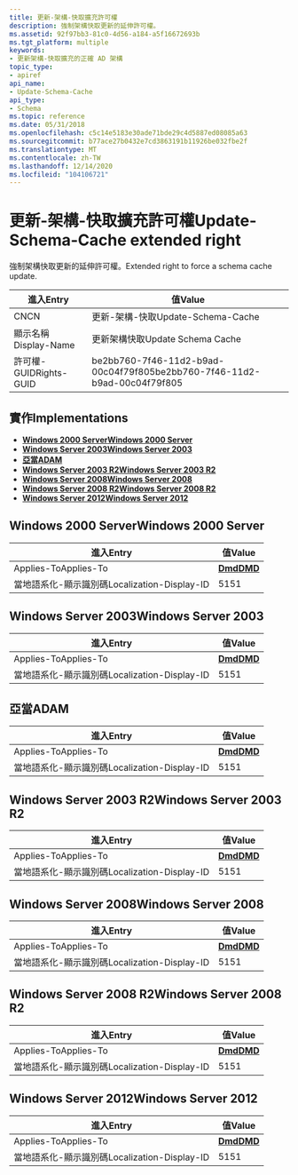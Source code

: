 ```yaml
---
title: 更新-架構-快取擴充許可權
description: 強制架構快取更新的延伸許可權。
ms.assetid: 92f97bb3-81c0-4d56-a184-a5f16672693b
ms.tgt_platform: multiple
keywords:
- 更新架構-快取擴充的正確 AD 架構
topic_type:
- apiref
api_name:
- Update-Schema-Cache
api_type:
- Schema
ms.topic: reference
ms.date: 05/31/2018
ms.openlocfilehash: c5c14e5183e30ade71bde29c4d5887ed08085a63
ms.sourcegitcommit: b77ace27b0432e7cd3863191b11926be032fbe2f
ms.translationtype: MT
ms.contentlocale: zh-TW
ms.lasthandoff: 12/14/2020
ms.locfileid: "104106721"
---
```

# <a name="update-schema-cache-extended-right"></a><span data-ttu-id="5a192-104">更新-架構-快取擴充許可權</span><span class="sxs-lookup"><span data-stu-id="5a192-104">Update-Schema-Cache extended right</span></span>

<span data-ttu-id="5a192-105">強制架構快取更新的延伸許可權。</span><span class="sxs-lookup"><span data-stu-id="5a192-105">Extended right to force a schema cache update.</span></span>



| <span data-ttu-id="5a192-106">進入</span><span class="sxs-lookup"><span data-stu-id="5a192-106">Entry</span></span> | <span data-ttu-id="5a192-107">值</span><span class="sxs-lookup"><span data-stu-id="5a192-107">Value</span></span> |
|--------------|--------------------------------------|
| <span data-ttu-id="5a192-108">CN</span><span class="sxs-lookup"><span data-stu-id="5a192-108">CN</span></span>           | <span data-ttu-id="5a192-109">更新-架構-快取</span><span class="sxs-lookup"><span data-stu-id="5a192-109">Update-Schema-Cache</span></span>                  |
| <span data-ttu-id="5a192-110">顯示名稱</span><span class="sxs-lookup"><span data-stu-id="5a192-110">Display-Name</span></span> | <span data-ttu-id="5a192-111">更新架構快取</span><span class="sxs-lookup"><span data-stu-id="5a192-111">Update Schema Cache</span></span>                  |
| <span data-ttu-id="5a192-112">許可權-GUID</span><span class="sxs-lookup"><span data-stu-id="5a192-112">Rights-GUID</span></span>  | <span data-ttu-id="5a192-113">be2bb760-7f46-11d2-b9ad-00c04f79f805</span><span class="sxs-lookup"><span data-stu-id="5a192-113">be2bb760-7f46-11d2-b9ad-00c04f79f805</span></span> |



## <a name="implementations"></a><span data-ttu-id="5a192-114">實作</span><span class="sxs-lookup"><span data-stu-id="5a192-114">Implementations</span></span>

-   [<span data-ttu-id="5a192-115">**Windows 2000 Server**</span><span class="sxs-lookup"><span data-stu-id="5a192-115">**Windows 2000 Server**</span></span>](#windows-2000-server)
-   [<span data-ttu-id="5a192-116">**Windows Server 2003**</span><span class="sxs-lookup"><span data-stu-id="5a192-116">**Windows Server 2003**</span></span>](#windows-server-2003)
-   [<span data-ttu-id="5a192-117">**亞當**</span><span class="sxs-lookup"><span data-stu-id="5a192-117">**ADAM**</span></span>](#adam)
-   [<span data-ttu-id="5a192-118">**Windows Server 2003 R2**</span><span class="sxs-lookup"><span data-stu-id="5a192-118">**Windows Server 2003 R2**</span></span>](#windows-server-2003-r2)
-   [<span data-ttu-id="5a192-119">**Windows Server 2008**</span><span class="sxs-lookup"><span data-stu-id="5a192-119">**Windows Server 2008**</span></span>](#windows-server-2008)
-   [<span data-ttu-id="5a192-120">**Windows Server 2008 R2**</span><span class="sxs-lookup"><span data-stu-id="5a192-120">**Windows Server 2008 R2**</span></span>](#windows-server-2008-r2)
-   [<span data-ttu-id="5a192-121">**Windows Server 2012**</span><span class="sxs-lookup"><span data-stu-id="5a192-121">**Windows Server 2012**</span></span>](#windows-server-2012)

## <a name="windows-2000-server"></a><span data-ttu-id="5a192-122">Windows 2000 Server</span><span class="sxs-lookup"><span data-stu-id="5a192-122">Windows 2000 Server</span></span>



| <span data-ttu-id="5a192-123">進入</span><span class="sxs-lookup"><span data-stu-id="5a192-123">Entry</span></span> | <span data-ttu-id="5a192-124">值</span><span class="sxs-lookup"><span data-stu-id="5a192-124">Value</span></span> |
|-------------------------|---------------------------------|
| <span data-ttu-id="5a192-125">Applies-To</span><span class="sxs-lookup"><span data-stu-id="5a192-125">Applies-To</span></span>              | [<span data-ttu-id="5a192-126">**Dmd**</span><span class="sxs-lookup"><span data-stu-id="5a192-126">**DMD**</span></span>](c-dmd.md)<br/> |
| <span data-ttu-id="5a192-127">當地語系化-顯示識別碼</span><span class="sxs-lookup"><span data-stu-id="5a192-127">Localization-Display-ID</span></span> | <span data-ttu-id="5a192-128">51</span><span class="sxs-lookup"><span data-stu-id="5a192-128">51</span></span>                              |



## <a name="windows-server-2003"></a><span data-ttu-id="5a192-129">Windows Server 2003</span><span class="sxs-lookup"><span data-stu-id="5a192-129">Windows Server 2003</span></span>



| <span data-ttu-id="5a192-130">進入</span><span class="sxs-lookup"><span data-stu-id="5a192-130">Entry</span></span> | <span data-ttu-id="5a192-131">值</span><span class="sxs-lookup"><span data-stu-id="5a192-131">Value</span></span> |
|-------------------------|---------------------------------|
| <span data-ttu-id="5a192-132">Applies-To</span><span class="sxs-lookup"><span data-stu-id="5a192-132">Applies-To</span></span>              | [<span data-ttu-id="5a192-133">**Dmd**</span><span class="sxs-lookup"><span data-stu-id="5a192-133">**DMD**</span></span>](c-dmd.md)<br/> |
| <span data-ttu-id="5a192-134">當地語系化-顯示識別碼</span><span class="sxs-lookup"><span data-stu-id="5a192-134">Localization-Display-ID</span></span> | <span data-ttu-id="5a192-135">51</span><span class="sxs-lookup"><span data-stu-id="5a192-135">51</span></span>                              |



## <a name="adam"></a><span data-ttu-id="5a192-136">亞當</span><span class="sxs-lookup"><span data-stu-id="5a192-136">ADAM</span></span>



| <span data-ttu-id="5a192-137">進入</span><span class="sxs-lookup"><span data-stu-id="5a192-137">Entry</span></span> | <span data-ttu-id="5a192-138">值</span><span class="sxs-lookup"><span data-stu-id="5a192-138">Value</span></span> |
|-------------------------|---------------------------------|
| <span data-ttu-id="5a192-139">Applies-To</span><span class="sxs-lookup"><span data-stu-id="5a192-139">Applies-To</span></span>              | [<span data-ttu-id="5a192-140">**Dmd**</span><span class="sxs-lookup"><span data-stu-id="5a192-140">**DMD**</span></span>](c-dmd.md)<br/> |
| <span data-ttu-id="5a192-141">當地語系化-顯示識別碼</span><span class="sxs-lookup"><span data-stu-id="5a192-141">Localization-Display-ID</span></span> | <span data-ttu-id="5a192-142">51</span><span class="sxs-lookup"><span data-stu-id="5a192-142">51</span></span>                              |



## <a name="windows-server-2003-r2"></a><span data-ttu-id="5a192-143">Windows Server 2003 R2</span><span class="sxs-lookup"><span data-stu-id="5a192-143">Windows Server 2003 R2</span></span>



| <span data-ttu-id="5a192-144">進入</span><span class="sxs-lookup"><span data-stu-id="5a192-144">Entry</span></span> | <span data-ttu-id="5a192-145">值</span><span class="sxs-lookup"><span data-stu-id="5a192-145">Value</span></span> |
|-------------------------|---------------------------------|
| <span data-ttu-id="5a192-146">Applies-To</span><span class="sxs-lookup"><span data-stu-id="5a192-146">Applies-To</span></span>              | [<span data-ttu-id="5a192-147">**Dmd**</span><span class="sxs-lookup"><span data-stu-id="5a192-147">**DMD**</span></span>](c-dmd.md)<br/> |
| <span data-ttu-id="5a192-148">當地語系化-顯示識別碼</span><span class="sxs-lookup"><span data-stu-id="5a192-148">Localization-Display-ID</span></span> | <span data-ttu-id="5a192-149">51</span><span class="sxs-lookup"><span data-stu-id="5a192-149">51</span></span>                              |



## <a name="windows-server-2008"></a><span data-ttu-id="5a192-150">Windows Server 2008</span><span class="sxs-lookup"><span data-stu-id="5a192-150">Windows Server 2008</span></span>



| <span data-ttu-id="5a192-151">進入</span><span class="sxs-lookup"><span data-stu-id="5a192-151">Entry</span></span> | <span data-ttu-id="5a192-152">值</span><span class="sxs-lookup"><span data-stu-id="5a192-152">Value</span></span> |
|-------------------------|---------------------------------|
| <span data-ttu-id="5a192-153">Applies-To</span><span class="sxs-lookup"><span data-stu-id="5a192-153">Applies-To</span></span>              | [<span data-ttu-id="5a192-154">**Dmd**</span><span class="sxs-lookup"><span data-stu-id="5a192-154">**DMD**</span></span>](c-dmd.md)<br/> |
| <span data-ttu-id="5a192-155">當地語系化-顯示識別碼</span><span class="sxs-lookup"><span data-stu-id="5a192-155">Localization-Display-ID</span></span> | <span data-ttu-id="5a192-156">51</span><span class="sxs-lookup"><span data-stu-id="5a192-156">51</span></span>                              |



## <a name="windows-server-2008-r2"></a><span data-ttu-id="5a192-157">Windows Server 2008 R2</span><span class="sxs-lookup"><span data-stu-id="5a192-157">Windows Server 2008 R2</span></span>



| <span data-ttu-id="5a192-158">進入</span><span class="sxs-lookup"><span data-stu-id="5a192-158">Entry</span></span> | <span data-ttu-id="5a192-159">值</span><span class="sxs-lookup"><span data-stu-id="5a192-159">Value</span></span> |
|-------------------------|---------------------------------|
| <span data-ttu-id="5a192-160">Applies-To</span><span class="sxs-lookup"><span data-stu-id="5a192-160">Applies-To</span></span>              | [<span data-ttu-id="5a192-161">**Dmd**</span><span class="sxs-lookup"><span data-stu-id="5a192-161">**DMD**</span></span>](c-dmd.md)<br/> |
| <span data-ttu-id="5a192-162">當地語系化-顯示識別碼</span><span class="sxs-lookup"><span data-stu-id="5a192-162">Localization-Display-ID</span></span> | <span data-ttu-id="5a192-163">51</span><span class="sxs-lookup"><span data-stu-id="5a192-163">51</span></span>                              |



## <a name="windows-server-2012"></a><span data-ttu-id="5a192-164">Windows Server 2012</span><span class="sxs-lookup"><span data-stu-id="5a192-164">Windows Server 2012</span></span>



| <span data-ttu-id="5a192-165">進入</span><span class="sxs-lookup"><span data-stu-id="5a192-165">Entry</span></span> | <span data-ttu-id="5a192-166">值</span><span class="sxs-lookup"><span data-stu-id="5a192-166">Value</span></span> |
|-------------------------|---------------------------------|
| <span data-ttu-id="5a192-167">Applies-To</span><span class="sxs-lookup"><span data-stu-id="5a192-167">Applies-To</span></span>              | [<span data-ttu-id="5a192-168">**Dmd**</span><span class="sxs-lookup"><span data-stu-id="5a192-168">**DMD**</span></span>](c-dmd.md)<br/> |
| <span data-ttu-id="5a192-169">當地語系化-顯示識別碼</span><span class="sxs-lookup"><span data-stu-id="5a192-169">Localization-Display-ID</span></span> | <span data-ttu-id="5a192-170">51</span><span class="sxs-lookup"><span data-stu-id="5a192-170">51</span></span>                              |



 

 





